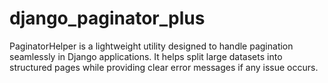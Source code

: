# django_paginator_plus
PaginatorHelper is a lightweight utility designed to handle pagination seamlessly in Django applications. It helps split large datasets into structured pages while providing clear error messages if any issue occurs.
